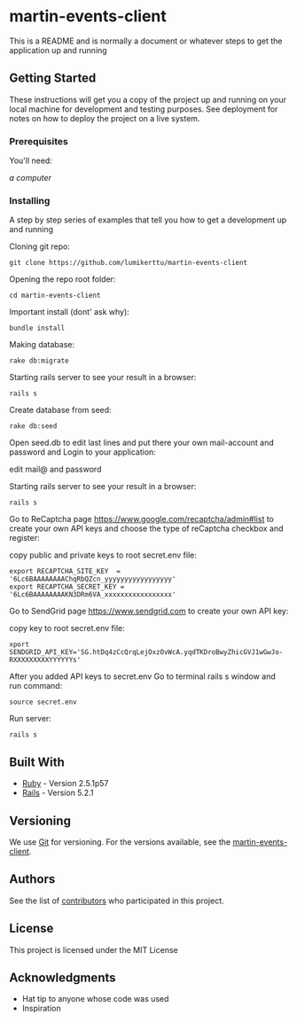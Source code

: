 # martin-events-client

This is a README and is normally a document or whatever steps to get the application up and running

## Getting Started

These instructions will get you a copy of the project up and running on your local machine for development and testing purposes. See deployment for notes on how to deploy the project on a live system.


### Prerequisites

You'll need:

*a computer*

### Installing

A step by step series of examples that tell you how to get a development up and running

Cloning git repo:
```
git clone https://github.com/lumikerttu/martin-events-client
```
Opening the repo root folder:
```
cd martin-events-client
```
Important install (dont' ask why):
```
bundle install
```
Making database:
```
rake db:migrate
```
Starting rails server to see your result in a browser:
```
rails s
```
Create database from seed:
```
rake db:seed
```
Open seed.db to edit last lines and put there your own mail-account and password and Login to your application:

edit mail@ and password 

Starting rails server to see your result in a browser:
```
rails s
```
Go to ReCaptcha page https://www.google.com/recaptcha/admin#list to create your own API keys and choose the type of reCaptcha checkbox and register:

copy public and private keys to root secret.env file:
```
export RECAPTCHA_SITE_KEY  = '6Lc6BAAAAAAAAChqRbQZcn_yyyyyyyyyyyyyyyyy'
export RECAPTCHA_SECRET_KEY = '6Lc6BAAAAAAAAKN3DRm6VA_xxxxxxxxxxxxxxxxx'
```
Go to SendGrid page https://www.sendgrid.com to create your own API key:

copy key to root secret.env file:
```
xport SENDGRID_API_KEY='SG.htDq4zCcQrqLejOxzOvWcA.yqdTKDroBwyZhicGVJ1wGwJo-RXXXXXXXXXYYYYYYs'
```
After you added API keys to secret.env
Go to terminal rails s window and run command:
```
source secret.env
```
Run server:
```
rails s
```

## Built With

* [Ruby](https://www.ruby-lang.org/en/) - Version 2.5.1p57
* [Rails](https://rubyonrails.org/) - Version 5.2.1


## Versioning

We use [Git](https://git-scm.com/) for versioning. For the versions available, see the [martin-events-client](https://github.com/sinivaal/martin-events-client). 

## Authors

See the list of [contributors](https://github.com/sinivaal/martin-events-client/graphs/contributors) who participated in this project.

## License

This project is licensed under the MIT License

## Acknowledgments

* Hat tip to anyone whose code was used
* Inspiration


